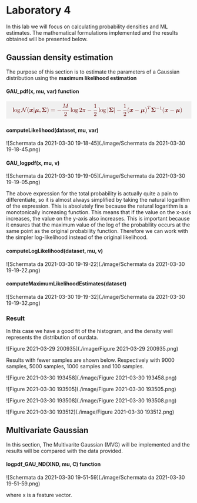 # Laboratory 4

In this lab we will focus on calculating probability densities and ML estimates. The mathematical formulations implemented and the results obtained will be presented below.



## Gaussian density estimation

The purpose of this section is to estimate the parameters of a Gaussian distribution using the **maximum likelihood estimation**

#### GAU_pdf(x, mu, var) function 



![plot](https://github.com/luapicella/Machine-Learning-I/blob/main/Density_Estimation/image/Schermata%20da%202021-03-30%2019-51-59.png)

#### computeLikelihood(dataset, mu, var)



![Schermata da 2021-03-30 19-18-45](./image/Schermata da 2021-03-30 19-18-45.png)

#### GAU_logpdf(x, mu, v)

![Schermata da 2021-03-30 19-19-05](./image/Schermata da 2021-03-30 19-19-05.png)

The above expression for the total probability is actually quite a pain to differentiate, so it is almost always simplified by taking the natural logarithm of the expression. This is absolutely fine because the natural logarithm is a monotonically increasing function. This means that if the value on the x-axis increases, the value on the y-axis also increases. This is important because it ensures that the maximum value of the log of the probability occurs at the same point as the original probability function. Therefore we can work with the simpler log-likelihood instead of the original likelihood.

#### computeLogLikelihood(dataset, mu, v)

![Schermata da 2021-03-30 19-19-22](./image/Schermata da 2021-03-30 19-19-22.png)

#### computeMaximumLikelihoodEstimates(dataset)

![Schermata da 2021-03-30 19-19-32](./image/Schermata da 2021-03-30 19-19-32.png)



### Result

In this case we have a good fit of the histogram, and the density well represents the distribution of ourdata. 



![Figure 2021-03-29 200935](./image/Figure 2021-03-29 200935.png)



Results with fewer samples are shown below. Respectively with 9000 samples, 5000 samples, 1000 samples and 100 samples.



![Figure 2021-03-30 193458](./image/Figure 2021-03-30 193458.png)



![Figure 2021-03-30 193505](./image/Figure 2021-03-30 193505.png)

![Figure 2021-03-30 193508](./image/Figure 2021-03-30 193508.png)

![Figure 2021-03-30 193512](./image/Figure 2021-03-30 193512.png)



## Multivariate Gaussian

In this section, The Multivarite Gaussian (MVG) will be implemented and the results will be compared with the data provided.

#### logpdf_GAU_ND(XND, mu, C) function

![Schermata da 2021-03-30 19-51-59](./image/Schermata da 2021-03-30 19-51-59.png)

where x is a feature vector.
